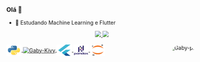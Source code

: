 ### Olá 👋

- 🌱 Estudando Machine Learning e Flutter 



<div align="center">
  <a href="https://github.com/gabrielym">
  <img height="180em" src="https://github-readme-stats.vercel.app/api?username=gabrielym&show_icons=true&theme=material-palenight&include_all_commits=true&count_private=true"/>
  <img height="180em" src="https://github-readme-stats.vercel.app/api/top-langs/?username=gabrielym&layout=compact&langs_count=7&theme=material-palenight"/>
</div>
  
  
  
<div style="display: inline_block"><br>
  <img align="center" alt="Gaby-Python" height="30" width="40" src="https://raw.githubusercontent.com/devicons/devicon/master/icons/python/python-original.svg">
  <img align="center" alt="Gaby-Kivy" height="40" width="40" src="https://kivymd.readthedocs.io/en/latest/_static/logo-kivymd.png">
  <img align="center" alt="Gaby-Flutter" height="30" width="40" src="https://github.com/devicons/devicon/blob/master/icons/flutter/flutter-original.svg">
  <img align="center" alt="Gaby-Pandas" height="30" width="40" src="https://github.com/devicons/devicon/blob/master/icons/pandas/pandas-original-wordmark.svg">
  <img align="center" alt="Gaby-Jupyter" height="30" width="40" src="https://github.com/devicons/devicon/blob/master/icons/jupyter/jupyter-original.svg">
  <!--
  <img align="center" alt="Gaby-Django" height="50" width="60" src="https://github.com/devicons/devicon/blob/master/icons/django/django-original.svg">
  <img align="center" alt="Gaby-tensorflow" height="30" width="40" src="https://github.com/devicons/devicon/blob/master/icons/tensorflow/tensorflow-original.svg">
  -->
  <img align="right" alt="Gaby-pic" height="150" style="border-radius:50px;" src="https://media.giphy.com/media/LlRCXsyjHifpt5XauM/giphy.gif">
  
</div>
